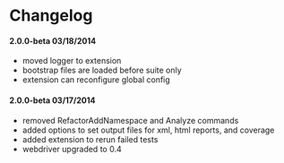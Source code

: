# Changelog

#### 2.0.0-beta 03/18/2014

* moved logger to extension
* bootstrap files are loaded before suite only
* extension can reconfigure global config


#### 2.0.0-beta 03/17/2014

* removed RefactorAddNamespace and Analyze commands
* added options to set output files for xml, html reports, and coverage
* added extension to rerun failed tests
* webdriver upgraded to 0.4
